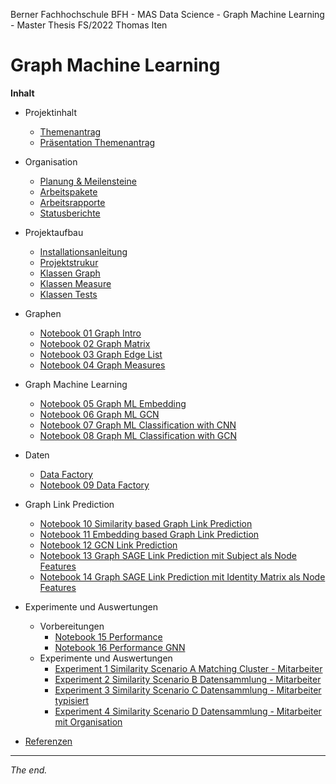Berner Fachhochschule BFH - MAS Data Science - Graph Machine Learning - Master Thesis FS/2022 Thomas Iten

# Graph Machine Learning

**Inhalt**

- Projektinhalt
  - [Themenantrag](doc/Themenantrag-MT-FS22-ThomasIten-V10-Public.pdf)
  - [Präsentation Themenantrag](doc/Themenantrag-Pr%C3%A4sentation-V10.pdf)

- Organisation
  - [Planung & Meilensteine](doc/planning.md)
  - [Arbeitspakete](doc/workpackages.md)
  - [Arbeitsrapporte](doc/workreports.md)
  - [Statusberichte](doc/statusreports.md)

- Projektaufbau
  - [Installationsanleitung](doc/installation.md)
  - [Projektstrukur](doc/structure.md)
  - [Klassen Graph](graph/) 
  - [Klassen Measure](measure/) 
  - [Klassen Tests](tests/)

- Graphen
  - [Notebook 01 Graph Intro](notebooks/nb01-graph-intro.ipynb)
  - [Notebook 02 Graph Matrix](notebooks/nb02-graph-matrix.ipynb)
  - [Notebook 03 Graph Edge List](notebooks/nb03-graph-edge-list.ipynb)
  - [Notebook 04 Graph Measures](notebooks/nb04-graph-measures.ipynb)

- Graph Machine Learning
  - [Notebook 05 Graph ML Embedding](notebooks/nb05-gml-embedding.ipynb)
  - [Notebook 06 Graph ML GCN](notebooks/nb06-gml-gcn-unsupervised-embedding.ipynb)
  - [Notebook 07 Graph ML Classification with CNN](notebooks/nb07-gml-cnn-supervised-graph-classification.ipynb)
  - [Notebook 08 Graph ML Classification with GCN](notebooks/nb08-gml-gcn-supervised-graph-classification.ipynb)
  
- Daten
  - [Data Factory](graph/data_factory.py)
  - [Notebook 09 Data Factory](notebooks/nb09-data-factory.ipynb)

- Graph Link Prediction
  - [Notebook 10 Similarity based Graph Link Prediction](notebooks/nb10-glp-similarity.ipynb)
  - [Notebook 11 Embedding based Graph Link Prediction](notebooks/nb11-glp-embedding.ipynb)
  - [Notebook 12 GCN Link Prediction](notebooks/nb12-glp-gcn.ipynb)
  - [Notebook 13 Graph SAGE Link Prediction mit Subject als Node Features](notebooks/nb13-glp-graph-sage-subject.ipynb)
  - [Notebook 14 Graph SAGE Link Prediction mit Identity Matrix als Node Features](notebooks/nb14-glp-graph-sage.ipynb)

- Experimente und Auswertungen
  - Vorbereitungen
    - [Notebook 15 Performance](notebooks/nb15-performance.ipynb)
    - [Notebook 16 Performance GNN](notebooks/nb16-performance-gnn.ipynb)
  - Experimente und Auswertungen
    - [Experiment 1 Similarity Scenario A Matching Cluster - Mitarbeiter](experiments/ex01-similarity-scenario-a.ipynb)
    - [Experiment 2 Similarity Scenario B Datensammlung - Mitarbeiter](experiments/ex02-similarity-scenario-b.ipynb)
    - [Experiment 3 Similarity Scenario C Datensammlung - Mitarbeiter typisiert](experiments/ex03-similarity-scenario-c.ipynb)
    - [Experiment 4 Similarity Scenario D Datensammlung - Mitarbeiter mit Organisation](experiments/ex04-similarity-scenario-d.ipynb)

- [Referenzen](doc/references.md)

---
_The end._
